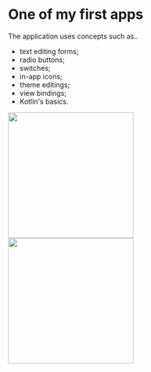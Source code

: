 # One of my first apps
The application uses concepts such as..
- text editing forms;
- radio buttons;
- switches;
- in-app icons;
- theme editings;
- view bindings;
- Kotlin's basics.

<p>
  <img src="https://user-images.githubusercontent.com/81878781/167227383-798b62a7-6086-4095-836d-7fa398a4ab52.png" width="256">
  <img src="https://user-images.githubusercontent.com/81878781/167227404-68dc3c99-0b5d-4503-bacf-494274fb8195.png" width="256">
</p>
